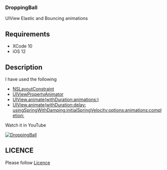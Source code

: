

### DroppingBall

UIView Elastic and Bouncing animations 


## Requirements

 - XCode 10 
 - iOS 12

## Description

  I have used the following 

  - [NSLayoutConstraint](https://developer.apple.com/documentation/uikit/nslayoutconstraint)
  - [UIViewPropertyAnimator](https://developer.apple.com/documentation/uikit/uiviewpropertyanimator)
  - [UIView.animate(withDuration:animations:)](https://developer.apple.com/documentation/uikit/uiview/1622418-animate)
  - [UIView.animate(withDuration:delay: usingSpringWithDamping:initialSpringVelocity:options:animations:completion:](https://developer.apple.com/documentation/uikit/uiview/1622594-animatewithduration)



  Watch it in YouTube 

  [![DroppingBall](https://github.com/AnanthaKrish/SwiftAnimations/tree/master/DroppingBall%20-Day%202/image/droppingball.png)](https://www.youtube.com/watch?v=zLZ_MkKMEpI&feature=youtu.be)


## LICENCE

  Please follow [Licence](https://github.com/AnanthaKrish/SwiftAnimations/blob/master/LICENSE)